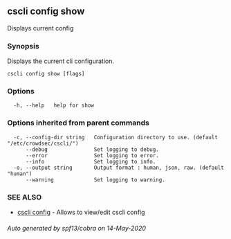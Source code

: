 ## cscli config show

Displays current config

### Synopsis

Displays the current cli configuration.

```
cscli config show [flags]
```

### Options

```
  -h, --help   help for show
```

### Options inherited from parent commands

```
  -c, --config-dir string   Configuration directory to use. (default "/etc/crowdsec/cscli/")
      --debug               Set logging to debug.
      --error               Set logging to error.
      --info                Set logging to info.
  -o, --output string       Output format : human, json, raw. (default "human")
      --warning             Set logging to warning.
```

### SEE ALSO

* [cscli config](cscli_config.md)	 - Allows to view/edit cscli config

###### Auto generated by spf13/cobra on 14-May-2020

